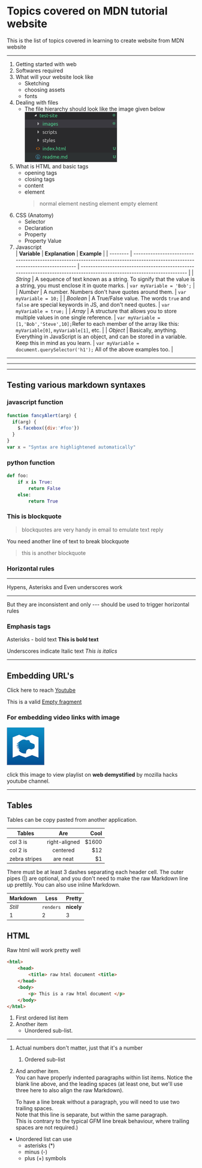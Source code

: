 # Topics covered on MDN tutorial website

This is the list of topics covered in learning to create website from MDN website

---

1. Getting started with web
2. Softwares required
3. What will your website look like
    * Sketching
    * choosing assets
    * fonts
4. Dealing with files
    * The file hierarchy should look like the image given below
    ![hierarchy](/MDN/test-site/images/file_hierarchy.jpg)
5. What is HTML and basic tags
    * opening tags
    * closing tags
    * content
    * element
        > normal element
        > nesting element
        > empty element
6. CSS (Anatomy)
    * Selector
    * Declaration
    * Property
    * Property Value
7. Javascript  
   | **Variable** | **Explanation**                                                                                                                  | **Example**                                                                                                               |
   | -------- | ---------------------------------------------------------------------------------------------------------------------------- | ---------------------------------------------------------------------------------------------------------------------- |
   | *String*   | A sequence of text known as a string. To signify that the value is a string, you must enclose it in quote marks.             | ```var myVariable = 'Bob';```                                                                                                |
   | *Number*   | A number. Numbers don't have quotes around them.                                                                             | ```var myVariable = 10;```                                                                                                   |
   | *Boolean*  | A True/False value. The words ```true``` and ```false``` are special keywords in JS, and don't need quotes.                              | ```var myVariable = true;```                                                                                                 |
   | *Array*    | A structure that allows you to store multiple values in one single reference.                                                | ```var myVariable = [1,'Bob','Steve',10];```Refer to each member of the array like this: ```myVariable[0]```, ```myVariable[1]```, etc. |
   | *Object*   | Basically, anything. Everything in JavaScript is an object, and can be stored in a variable. Keep this in mind as you learn. | ```var myVariable = document.querySelector('h1');``` All of the above examples too.                                          |

---
---
---

## Testing various markdown syntaxes

### javascript function

```javascript
function fancyAlert(arg) {
  if(arg) {
    $.facebox({div:'#foo'})
  }
}
var x = "Syntax are highlightened automatically"
```

### python function

```python
def foo:
    if x is True:
        return False
    else:
        return True
```

### This is blockquote

> blockquotes are very handy in email to emulate text reply

You need another line of text to break blockquote

> this is another blockquote

### Horizontal rules

---
Hypens,
Asterisks and
Even underscores work

---

But they are inconsistent and only --- should be used to trigger horizontal rules

### Emphasis tags

Asterisks - bold text **This is bold text**

Underscores indicate Italic text _This is italics_

---

## Embedding URL's

Click here to reach [Youtube](https://www.youtube.com)

This is a valid [Empty fragment](#fragment)

### For embedding video links with image

[![mozilla hacks](/MDN/test-site/images/mozilla-hacks.jpg)](https://www.youtube.com/playlist?list=PLo3w8EB99pqLEopnunz-dOOBJ8t-Wgt2g)

click this image to view playlist on **web demystified** by mozilla hacks youtube channel.

---

## Tables

Tables can be copy pasted from another application.

| Tables        |      Are      |  Cool |
| ------------- | :-----------: | ----: |
| col 3 is      | right-aligned | $1600 |
| col 2 is      |   centered    |   $12 |
| zebra stripes |   are neat    |    $1 |

There must be at least 3 dashes separating each header cell.
The outer pipes (|) are optional, and you don't need to make the raw Markdown line up prettily. You can also use inline Markdown.

| Markdown | Less      | Pretty     |
| -------- | --------- | ---------- |
| *Still*  | `renders` | **nicely** |
| 1        | 2         | 3          |

## HTML

Raw html will work pretty well

```html
<html>
    <head>
        <title> raw html document <title>
    </head>
    <body>
        <p> This is a raw html document </p>
    </body>
</html>
```

1. First ordered list item
2. Another item
    * Unordered sub-list.

---

1. Actual numbers don't matter, just that it's a number
    1. Ordered sub-list
2. And another item.  
   You can have properly indented paragraphs within list items. Notice the blank line above, and the leading spaces (at least one, but we'll use three here to also align the raw Markdown).

   To have a line break without a paragraph, you will need to use two trailing spaces.  
   Note that this line is separate, but within the same paragraph.  
   This is contrary to the typical GFM line break behaviour, where trailing spaces are not required.)

* Unordered list can use
  * asterisks (*)
  * minus (-)
  * plus (+) symbols

